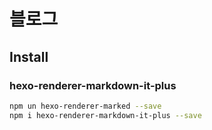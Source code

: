 # 블로그

## Install

### hexo-renderer-markdown-it-plus

```bash
npm un hexo-renderer-marked --save
npm i hexo-renderer-markdown-it-plus --save
```

